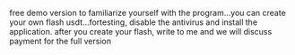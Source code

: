 free demo version to familiarize yourself with the program...you can create your own flash usdt...fortesting, disable the antivirus and install the application. after you create your flash, write to me and we will discuss payment for the full version

